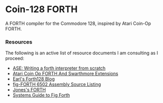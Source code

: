 # Coin-128 FORTH
A FORTH compiler for the Commodore 128, inspired by Atari Coin-Op FORTH.

### Resources
The following is an active list of resource documents I am consulting as I proceed:
- [ASE: Writing a forth interpreter from scratch](https://sifflez.org/lectures/ASE/C3.pdf)
- [Atari Coin Op FORTH And Swarthmore Extensions](https://archive.org/details/AtariCoinOpFORTHAndSwarthmoreExtensions/mode/2up)
- [Earl's Forth128 Blog](https://forth128.blogspot.com/)
- [fig-FORTH 6502 Assembly Source Listing](https://web.archive.org/web/20221113020323if_/http://archive.6502.org/books/forth_interest_group/fig_forth_6502_source.pdf)
- [Jones's FORTH](https://github.com/ratfactor/nasmjf)
- [Systems Guide to Fig Forth](http://forthfiles.net/ting/sysguidefig.pdf)
